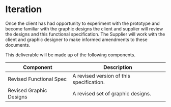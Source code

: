 # Iteration

Once the client has had opportunity to experiment with the prototype and become familiar with the graphic designs the client and supplier will review the designs and this functional specification. The Supplier will work with the client and graphic designer to make informed amendments to these documents.

This deliverable will be made up of the following components.

| Component | Description |
| --------- | ----------- |
| Revised Functional Spec | A revised version of this specification. |
| Revised Graphic Designs | A revised set of graphic designs. |

